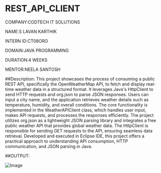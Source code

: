 # REST_API_CLIENT
COMPANY:CODTECH IT SOLUTIONS

NAME:S LAVAN KARTHIK

INTERN ID:CT08ORO

DOMAIN:JAVA PROGRAMMING

DURATION:4 WEEKS

MENTOR:NEELA SANTOSH

##Description:
This project showcases the process of consuming a public REST API, specifically the OpenWeatherMap API, to fetch and display real-time weather data in a structured format. It leverages Java's HttpClient to send HTTP requests and org.json to parse JSON responses. Users can input a city name, and the application retrieves weather details such as temperature, humidity, and overall conditions. The core functionality is implemented in the WeatherAPIClient class, which handles user input, makes API requests, and processes the responses efficiently. The project utilizes org.json as a lightweight JSON parsing library and integrates a free public weather API that provides global weather data. The HttpClient is responsible for sending GET requests to the API, ensuring seamless data retrieval. Developed and executed in Eclipse IDE, this project offers a practical approach to understanding API consumption, HTTP communication, and JSON parsing in Java.

##OUTPUT:

![Image](https://github.com/user-attachments/assets/76d604da-5413-48da-83bf-432de8cc3e3c)
